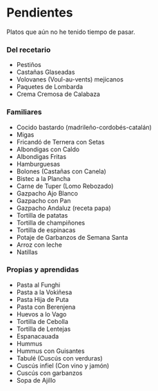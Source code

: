 # Pendientes

Platos que aún no he tenido tiempo de pasar.

### Del recetario

- Pestiños
- Castañas Glaseadas
- Volovanes (Voul-au-vents) mejicanos
- Paquetes de Lombarda
- Crema Cremosa de Calabaza

### Familiares

- Cocido bastardo (madrileño-cordobés-catalán)
- Migas
- Fricandó de Ternera con Setas
- Albondigas con Caldo
- Albondigas Fritas
- Hamburguesas
- Bolones (Castañas con Canela)
- Bistec a la Plancha
- Carne de Tuper (Lomo Rebozado)
- Gazpacho Ajo Blanco
- Gazpacho con Pan
- Gazpacho Andaluz (receta papa)
- Tortilla de patatas
- Tortilla de champiñones
- Tortilla de espinacas
- Potaje de Garbanzos de Semana Santa
- Arroz con leche
- Natillas

### Propias y aprendidas

- Pasta al Funghi
- Pasta a la Vokiñesa
- Pasta Hija de Puta
- Pasta con Berenjena
- Huevos a lo Vago
- Tortilla de Cebolla
- Tortilla de Lentejas
- Espanacauada
- Hummus
- Hummus con Guisantes
- Tabulé (Cuscús con verduras)
- Cuscús infiel (Con vino y jamón)
- Cuscús con garbanzos
- Sopa de Ajillo



